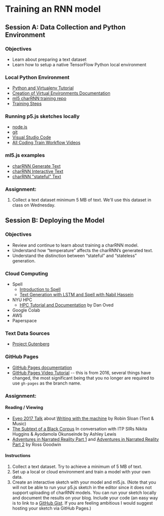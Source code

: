 # Training an RNN model

## Session A: Data Collection and Python Environment

### Objectives
* Learn about preparing a text dataset
* Learn how to setup a native TensorFlow Python local environment

### Local Python Environment
* [Python and Virtualenv Tutorial](https://youtu.be/nnhjvHYRsmM)
* [Creation of Virtual Environments Documentation](https://docs.python.org/3/library/venv.html)
* [ml5 charRNN training repo](https://github.com/ml5js/training-charRNN)
* [Training Steps](training.md)

### Running p5.js sketches locally
* [node.js](https://nodejs.org/en/)
* [git](https://git-scm.com/)
* [Visual Studio Code](https://code.visualstudio.com/)
* [All Coding Train Workflow Videos](https://thecodingtrain.com/Tutorials/19-workflow/)

### ml5.js examples
* [charRNN Generate Text](https://github.com/ml5js/ml5-examples/tree/release/p5js/CharRNN/CharRNN_Text)
* [charRNN Interactive Text](https://github.com/ml5js/ml5-examples/tree/release/p5js/CharRNN/CharRNN_Interactive)
* [charRNN "stateful" Text](https://github.com/ml5js/ml5-examples/tree/release/p5js/CharRNN/CharRNN_Text_Stateful)

### Assignment:
1. Collect a text dataset minimum 5 MB of text. We'll use this dataset in class on Wednesday.

## Session B: Deploying the Model

### Objectives
* Review and continue to learn about training a charRNN model.
* Understand how “temperature” affects the charRNN’s generated text.
* Understand the distinction between “stateful” and “stateless” generation.

### Cloud Computing
* Spell
  * [Introduction to Spell](https://youtu.be/ggBOAPtFjYU)
  * [Text Generation with LSTM and Spell with Nabil Hassein](https://youtu.be/xfuVcfwtEyw)
* NYU HPC
  * [HPC Tutorial and Documentation](https://github.com/oveddan/itp_presentations/blob/master/hpc/getting_started.md) by Dan Oved
* Google Colab
* AWS
* Paperspace

### Text Data Sources
* [Project Gutenberg](https://www.gutenberg.org/)

### GitHub Pages
* [GitHub Pages documentation](https://pages.github.com/)
* [GitHub Pages Video Tutorial](https://youtu.be/8HPYsDTk17A) -- this is from 2016, several things have changed, the most significant being that you no longer are required to use `gh-pages` as the branch name.


### Assignment:

#### Reading / Viewing
* [Eyeo 2017 Talk](https://vimeo.com/232545219) about [Writing with the machine](https://www.robinsloan.com/notes/writing-with-the-machine/) by Robin Sloan (Text & Music)
* [The Subtext of a Black Corpus](https://medium.com/ml5js/the-subtext-of-a-black-corpus-4440de02eb32) In conversation with ITP SIRs Nikita Huggins & Ayodamola Okunseinde by Ashley Lewis
* [Adventures in Narrated Reality Part 1](https://medium.com/artists-and-machine-intelligence/adventures-in-narrated-reality-6516ff395ba3) and [Adventures in Narrated Reality Part 2](https://medium.com/artists-and-machine-intelligence/adventures-in-narrated-reality-part-ii-dc585af054cb) by Ross Goodwin

#### Instructions
1. Collect a text dataset. Try to achieve a minimum of 5 MB of text.
2. Set up a local or cloud environment and train a model with your own data.
3. Create an interactive sketch with your model and ml5.js. (Note that you will not be able to run your p5.js sketch in the editor since it does not support uploading of charRNN models. You can run your sketch locally and document the results on your blog. Include your code (an easy way is to link to a [GitHub Gist](https://gist.github.com/). If you are feeling ambitious I would suggest hosting your sketch via GitHub Pages.)
